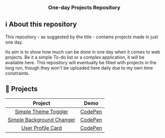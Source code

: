 <h3 align="center">
  One-day Projects Repository
</h3>

## :information_source: About this repository

This repository - as suggested by the title - contains projects made in just one day.

Its aim is to show how much can be done in one day when it comes to web projects. Be it a simple To-do list or a complex application, it will be available here. This repository will eventually be filled with projects in the long run, though they won't be uploaded here daily due to my own time constraints.

## :pencil: Projects

|                                                 Project                                                 |                         Demo                          |
| :-----------------------------------------------------------------------------------------------------: | :---------------------------------------------------: |
|      [Simple Theme Toggler](https://github.com/rodrigoftw/onedayprojects/tree/master/themetoggler)      | [CodePen](https://codepen.io/rodrigoftw/full/PoGqWqX) |
| [Simple Background Changer](https://github.com/rodrigoftw/onedayprojects/tree/master/backgroundchanger) | [CodePen](https://codepen.io/rodrigoftw/full/GRjJVLj) |
|      [User Profile Card](https://github.com/rodrigoftw/onedayprojects/tree/master/userprofilecard)      | [CodePen](https://codepen.io/rodrigoftw/full/mdrVPEE) |
